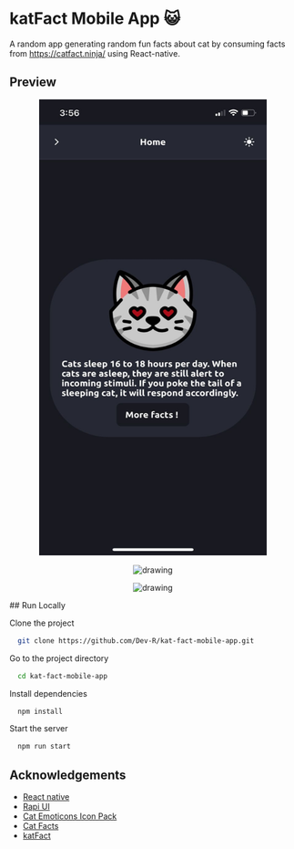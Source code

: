# katFact Mobile App 😺
A random app generating random fun facts about cat by consuming facts from https://catfact.ninja/ using React-native.
## Preview
<p align="center">
    <img src="https://github.com/Dev-R/kat-fact-app/blob/master/assets/kat-fact-preview.png" alt="drawing" height="800" width="400"/>
</p>

<p align="center">
    <img src="https://github.com/Dev-R/kat-fact-app/blob/master/assets/kat-fact-demo-1.gif" alt="drawing" height="800" width="400"/>
</p>

<p align="center">
    <img src="https://github.com/Dev-R/kat-fact-app/blob/master/assets/kat-fact-demo-2.gif" alt="drawing" height="800" width="400"/>
</p>
## Run Locally

Clone the project

```bash
  git clone https://github.com/Dev-R/kat-fact-mobile-app.git
```

Go to the project directory

```bash
  cd kat-fact-mobile-app
```

Install dependencies

```bash
  npm install
```

Start the server

```bash
  npm run start
```


## Acknowledgements

- [React native](https://github.com/facebook/react-native)
- [Rapi UI](https://rapi-ui.kikiding.space/)
- [Cat Emoticons Icon Pack](https://www.flaticon.com/packs/cat-emoticons)
- [Cat Facts](https://catfact.ninja/)
- [katFact](https://github.com/syfqpie/kat-fact)

